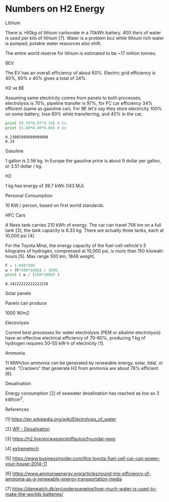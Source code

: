 # Numbers on H2 Energy

Lithium

There is >60kg of lithium carbonate in a 70kWh battery. 400 liters of
water is used per kilo of lithium [7]. Water is a problem bcz while
lithium rich water is pumped, potable water resources also shift.

The entire world reserve for lithium is estimated to be ~17 million
tonnes. 

BEV

The EV has an overall efficiency of about 60%. Electric grid
efficiency is 40%, 60% x 40% gives a total of 24%.


H2 ve BE

Assuming same electricity comes from panels to both processes,
electrolysis is 70%, pipeline transfer is 97%, for FC car efficiency
34% efficient (same as gasoline car). For BE let's say they store
electricity 100% on some battery, lose 60% while transferring, and 40%
in the car,

```python
print (0.70*0.97*0.34) # h2
print (1.00*0.40*0.60) # be
```

```text
0.23085999999999998
0.24
```

Gasoline

1 gallon is 2.56 kg. In Europe the gasoline price is about 9 dollar
per gallon, or 3.51 dollar / kg.

H2

1 kg has energy of 39.7 kWh (143 MJ).

Personal Consumption

10 KW / person, based on first world standards.

HFC Cars

A Nexo tank carries 210 kWh of energy. The car can travel 756 km on a
full tank [3], the tank capacity is 6.33 kg. There are actually three
tanks, each at 10,000 psi [4].

For the Toyota Mirai, the energy capacity of the fuel-cell vehicle's 5
kilograms of hydrogen, compressed at 10,000 psi, is more than 150
kilowatt-hours [5]. Max range 500 km, 1848 weight, 

```python
F = 1.848*200
w = (F*500*1000) / 3600.
print ( w / (150*1000) )
```

```text
0.34222222222222226
```

Solar panels

Panels can produce

1000 W/m2

Electrolysis

Current best processes for water electrolysis (PEM or alkaline
electrolysis) have an effective electrical efficiency of 70–80%,
producing 1 kg of hydrogen requires 50–55 kW⋅h of electricity
[1]. 

Ammonia

11 MWh/ton ammonia can be generated by renewable energy, solar, tidal,
or wind. "Crackers" that generate H2 from ammonia are about 76%
efficient [6].

Desalination

Energy consumption [2] of seawater desalination has reached as low as 3 kWh/$m^3$,


References

[1] https://en.wikipedia.org/wiki/Electrolysis_of_water

[2] [WP - Desalination](https://en.wikipedia.org/wiki/Desalination#Energy_consumption)

[3] https://h2.live/en/wasserstoffautos/hyundai-nexo

[4] [extremetech](https://www.extremetech.com/extreme/280219-2019-hyundai-nexo-review-380-miles-on-hydrogen-can-your-ev-go-that-far)

[5] https://www.businessinsider.com/this-toyota-fuel-cell-car-can-power-your-house-2014-11

[6] https://www.ammoniaenergy.org/articles/round-trip-efficiency-of-ammonia-as-a-renewable-energy-transportation-media

[7] https://danwatch.dk/en/undersoegelse/how-much-water-is-used-to-make-the-worlds-batteries/